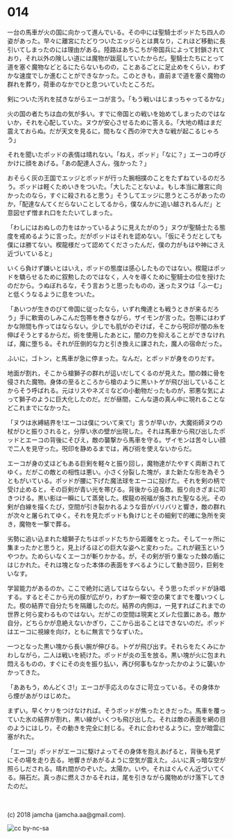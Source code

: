 # 014

一台の馬車が火の国に向かって進んでいる。その中には聖騎士ポッドたち四人の姿があった。早々に離宮にたどりついたエッジらとは異なり，これほど移動に長引いてしまったのには理由がある。陸路はあちこちが帝国兵によって封鎖されており，それ以外の険しい道には魔物が跋扈していたからだ。聖騎士たちにとって道を塞ぐ魔物などとるにたらないものの，ことあるごとに足止めをくらい，わずかな速度でしか進むことができなかった。このときも，直前まで道を塞ぐ魔物の群れを葬り，荷車のなかでひと息ついていたところだ。  

剣についた汚れを拭きながらエーコが言う。「もう戦いはじまっちゃってるかな」  

火の国の者たちは血の気が多い。すでに帝国との戦いを始めてしまったのではないか，それを心配していた。ヌウが安心させるために答える。「大地の精はまだ震えておらぬ。だが天文を見るに，間もなく西の沖で大きな戦が起こるじゃろう」  

それを聞いたポッドの表情は晴れない。「ねえ，ポッド」「なに？」エーコの呼びかけに顔をあげる。「あの配達人さん，強かった？」  

おそらく灰の王国でエッジとポッドが行った腕相撲のことをたずねているのだろう。ポッドは軽くためいきをついた。「大したことないよ。もし本当に離宮に向かったのなら，すぐに殺されると思う」そうしてエッジに思うところがあったのか，「配達なんてくだらないことしてるから，僕なんかに追い越されるんだ」と意図せず憎まれ口をたたいてしまった。  

「わしにはおぬしの力をはかっているように見えたがのう」ヌウが聖騎士たる態度を戒めるように言った。だがポッドはそれを認めない。「仮にそうだとしても僕には勝てない。楔龍様だって認めてくださったんだ，僕の力がもはや神にさえ近づいていると」  

いくら負けず嫌いとはいえ，ポッドの態度は感心したものではない。楔龍はポッドを驕らせるために叙勲したのではなく，人々を導くために聖騎士の位を授けたのだから。うぬぼれるな，そう言おうと思ったものの，迷ったヌウは「ふーむ」と低くうなるように息をついた。  

「あいつが生きのびて帝国に従ったなら，いずれ俺達とも戦うときが来るだろう」手に軟膏のしみこんだ包帯を巻きながら，ザイモンが言った。包帯にはわずかな隙間も作ってはならない。少しでも肌がのぞけば，そこから呪印が闇の糸を伸ばそうとするからだ。術を使用したあとに，闇の力を抑えることができなければ，魔に堕ちる。それが圧倒的な力と引き換えに課された，魔人の宿命だった。  

ふいに，ゴトン，と馬車が急に停まった。なんだ，とポッドが身をのりだす。  

地面が割れ，そこから槍獅子の群れが這いだしてくるのが見えた。闇の棘に骨を侵された魔物。身体の至るところから槍のように黒いトゲが飛び出していることからそう呼ばれる。元はリスやネズミなどの小動物だったものが，邪悪な気によって獅子のように巨大化したのだ。だが昼間，こんな道の真ん中に現れることなどこれまでになかった。  

「ヌウは氷縛結界を!エーコは僕について来て!」言うが早いか，大魔術師ヌウの杖がひと振りされると，分厚い氷の壁が出現した。それは馬車から飛び出したポッドとエーコの背後にそびえ，敵の襲撃から馬車を守る。ザイモンは苦々しい顔で二人を見守った。呪印を静めるまでは，再び術を使えないからだ。  

エーコが身の丈ほどもある巨剣を軽々と振り回し，魔物達がたやすく両断されてゆく。だがこの敵との相性は悪い。小さく分裂した塊が，また新たな形を為そうともがいている。ポッドが腰に下げた魔法球をエーコに投げた。それを剣の柄で受け止めると，その巨剣が青い光を帯びる。背後から迫る敵。振り向きざまに叩きつける。黒い影は一瞬にして蒸発した。楔龍の祝福が施された聖なる光。その剣が白線を描くたび，空間が引き裂かれるような音がバリバリと響き，敵の群れが次々と屠られてゆく。それを見たポッドも負けじとその細剣で的確に急所を突き，魔物を一撃で葬る。  

劣勢に追い込まれた槍獅子たちはポッドたちから距離をとった。そして一ヶ所に集まったかと思うと，見上げるほどの巨大な姿へと変わった。これが親玉というやつか。ためらいなくエーコが斬りかかる。が，その剣が折り重なった棘の盾にはじかれた。それは塊となった本体の表面をすべるようにして動き回り，巨剣をいなす。  

学習能力があるのか。ここで絶対に逃してはならない。そう思ったポッドが詠唱する。するとそこから光の膜が広がり，わずか一瞬で空の果てまでを覆いつくした。楔の結界で自分たちを隔離したのだ。結界の内側は，一見すればこれまでの世界と何ら変わるものではない。だがこの空間は現実とズレた位置にある。敵か自分，どちらかが息絶えないかぎり，ここから出ることはできないのだ。ポッドはエーコに視線を向け，ともに無言でうなずいた。  

一つとなった黒い塊から長い腕が伸びる。トゲが飛び出す。それらをたくみにかわしながら，二人は戦いを続けた。ポッドが炎の玉を放る。黒い塊が火に包まれ悶えるものの，すぐにその炎を振り払い，再び何事もなかったかのように襲いかかってきた。  

「ああもう，めんどくさ!」エーコが手応えのなさに苛立っている。その身体から煙があがりはじめた。  

まずい。早くケリをつけなければ。そうポッドが焦ったときだった。馬車を覆っていた氷の結界が割れ，黒い線がいくつも飛び出した。それは敵の表面を網の目のようにはしり，その動きを完全に封じる。それに合わせるように，空が暗雲に塞がれた。  

「エーコ!」ポッドがエーコに駆けよってその身体を抱えあげると，背後も見ずにその場を走り去る。地響きがあがるように空気が震えた。ふいに真っ暗な空が照らしだされる。晴れ間がのぞいた。太陽か。いや。それはぐんぐん近づいてくる。隕石だ。真っ赤に燃えさかるそれは，尾を引きながら魔物めがけ落下してきたのだ。  

<br>  
<br>  
(c) 2018 jamcha (jamcha.aa@gmail.com).  

![cc by-nc-sa](http://i.creativecommons.org/l/by-nc-sa/4.0/88x31.png)
